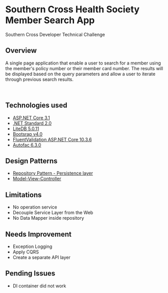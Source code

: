 # Southern Cross Health Society Member Search App
Southern Cross Developer Technical Challenge

## Overview
A single page application that enable a user to search for a member using the member's policy number or their member card number.  The results will be displayed based on the query parameters and allow a user to iterate through previous search results.

<br/>

## Technologies used
* [ASP.NET Core 3.1](https://dotnet.microsoft.com/en-us/learn/aspnet/what-is-aspnet-core)
* [.NET Standard 2.0](https://docs.microsoft.com/en-us/dotnet/standard/net-standard)
* [LiteDB 5.0.11](https://www.litedb.org/) 
* [Bootsrap v4.0](https://getbootstrap.com/docs/4.0/getting-started/introduction/)
* [FluentValidation ASP.NET Core 10.3.6](https://docs.fluentvalidation.net/en/latest/index.html)
* [Autofac 6.3.0](https://autofac.org/)

## Design Patterns
* [Repository Pattern - Persistence layer](https://docs.microsoft.com/en-us/dotnet/architecture/microservices/microservice-ddd-cqrs-patterns/infrastructure-persistence-layer-design#:~:text=of%20Work%20patterns.-,The%20Repository%20pattern,from%20the%20domain%20model%20layer.)
* [Model-View-Controller](https://en.wikipedia.org/wiki/Model%E2%80%93view%E2%80%93controller)

## Limitations
* No operation service 
* Decouple Service Layer from the Web
* No Data Mapper inside repository

## Needs Improvement
* Exception Logging
* Apply CQRS
* Create a separate API layer

## Pending Issues
* DI container did not work

